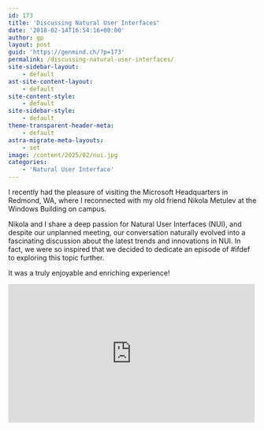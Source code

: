 ```yaml
---
id: 173
title: 'Discussing Natural User Interfaces'
date: '2018-02-14T16:54:16+00:00'
author: gp
layout: post
guid: 'https://genmind.ch/?p=173'
permalink: /discussing-natural-user-interfaces/
site-sidebar-layout:
    - default
ast-site-content-layout:
    - default
site-content-style:
    - default
site-sidebar-style:
    - default
theme-transparent-header-meta:
    - default
astra-migrate-meta-layouts:
    - set
image: /content/2025/02/nui.jpg
categories:
    - 'Natural User Interface'
---
```


I recently had the pleasure of visiting the Microsoft Headquarters in Redmond, WA, where I reconnected with my old friend Nikola Metulev at the Windows Building on campus.

Nikola and I share a deep passion for Natural User Interfaces (NUI), and despite our unplanned meeting, our conversation naturally evolved into a fascinating discussion about the latest trends and innovations in NUI. In fact, we were so inspired that we decided to dedicate an episode of #ifdef to exploring this topic further.

It was a truly enjoyable and enriching experience!

<div class="ast-oembed-container " style="height: 100%;"><iframe allow="accelerometer; autoplay; clipboard-write; encrypted-media; gyroscope; picture-in-picture; web-share" allowfullscreen="" frameborder="0" height="281" loading="lazy" referrerpolicy="strict-origin-when-cross-origin" src="https://www.youtube.com/embed/e8qTD5g14ks?feature=oembed" title="#ifdef SURFACE_HUB - one developer's guide" width="500"></iframe></div>

